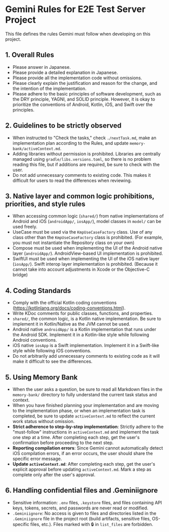 # Gemini Rules for E2E Test Server Project
This file defines the rules Gemini must follow when developing on this project.

## 1. Overall Rules
- Please answer in Japanese.
- Please provide a detailed explanation in Japanese.
- Please provide all the implementation code without omissions.
- Please clearly explain the justification and reason for the change, and the intention of the implementation.
- Please adhere to the basic principles of software development, such as the DRY principle, YAGNI, and SOLID principle. However, it is okay to prioritize the conventions of Android, Kotlin, iOS, and Swift over the principles.

## 2. Guidelines to be strictly observed
- When instructed to "Check the tasks," check `./nextTask.md`, make an implementation plan according to the Rules, and update `memory-bank/activeContext.md`.
- Adding libraries without permission is prohibited. Libraries are centrally managed using `gradle/libs.versions.toml`, so there is no problem reading this file, but if additions are required, be sure to check with the user.
- Do not add unnecessary comments to existing code. This makes it difficult for users to read the differences when reviewing.

## 3. Native layer and common logic prohibitions, priorities, and style rules
- When accessing common logic (`shared/`) from native implementations of Android and iOS (`androidApp/`, `iosApp/`), model classes in `model/` can be used freely.
- UseCase must be used via the `KmpUseCaseFactory` class. Use of any class other than the `KmpUseCaseFactory` class is prohibited. (For example, you must not instantiate the Repository class on your own)
- Compose must be used when implementing the UI of the Android native layer (`androidApp/`). AndroidView-based UI implementation is prohibited.
- SwiftUI must be used when implementing the UI of the iOS native layer (`iosApp/`). Swift interop layer implementation is prohibited. (Because it cannot take into account adjustments in Xcode or the Objective-C bridge)

## 4. Coding Standards
- Comply with the official Kotlin coding conventions (https://kotlinlang.org/docs/coding-conventions.html).
- Write KDoc comments for public classes, functions, and properties.
- `shared/`, the common logic, is a Kotlin native implementation. Be sure to implement it in Kotlin/Native as the JVM cannot be used.
- Android native `androidApp/` is a Kotlin implementation that runs under the Android SDK. Implement it in a Kotlin-like style while following Android conventions.
- iOS native `iosApp` is a Swift implementation. Implement it in a Swift-like style while following iOS conventions.
- Do not arbitrarily add unnecessary comments to existing code as it will make it difficult to see the differences.

## 5. Using Memory Bank
- When the user asks a question, be sure to read all Markdown files in the `memory-bank/` directory to fully understand the current task status and context.
- When you have finished planning your implementation and are moving to the implementation phase, or when an implementation task is completed, be sure to update `activeContext.md` to reflect the current work status without omission.
- **Strict adherence to step-by-step implementation**: Strictly adhere to the "must-follow" instructions in `activeContext.md` and implement the task one step at a time. After completing each step, get the user's confirmation before proceeding to the next step.
- **Reporting compilation errors**: Since Gemini cannot automatically detect iOS compilation errors, if an error occurs, the user should share the specific error message.
- **Update `activeContext.md`**: After completing each step, get the user's explicit approval before updating `activeContext.md`. Mark a step as complete only after the user's approval.

## 6. Handling confidential files and .Geminiignore
- Sensitive information: `.env` files, `.keystore` files, and files containing API keys, tokens, secrets, and passwords are never read or modified.
- `.Geminiignore`: No access is given to files and directories listed in the `.Geminiignore` file in the project root (build artifacts, sensitive files, OS-specific files, etc.). Files marked with 🔒 in `list_files` are forbidden.
